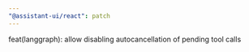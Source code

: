 ```yaml
---
"@assistant-ui/react": patch
---
```


feat(langgraph): allow disabling autocancellation of pending tool calls
